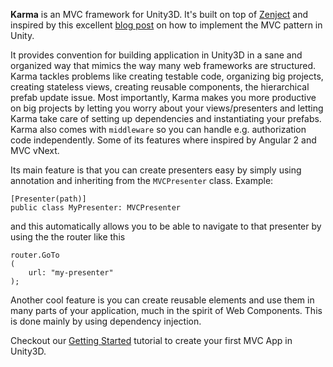 **Karma** is an MVC framework for Unity3D. It's built on top of [Zenject](https://github.com/modesttree/Zenject) and inspired by this excellent [blog post](http://engineering.socialpoint.es/MVC-pattern-unity3d-ui.html) on how to implement the MVC pattern in Unity.

It provides convention for building application in Unity3D in a sane and organized way that mimics the way many web frameworks are structured. Karma tackles problems like creating testable code, organizing big projects, creating stateless views, creating reusable components, the hierarchical prefab update issue. Most importantly, Karma makes you more productive on big projects by letting you worry about your views/presenters and letting Karma take care of setting up dependencies and instantiating your prefabs. 
Karma also comes with `middleware` so you can handle e.g. authorization code independently. Some of its features where inspired by Angular 2 and MVC vNext.

Its main feature is that you can create presenters easy by simply using annotation and inheriting from the `MVCPresenter` class. Example:

```
[Presenter(path)]
public class MyPresenter: MVCPresenter
```

and this automatically allows you to be able to navigate to that presenter by using the the router like this

```
router.GoTo
(
    url: "my-presenter"
);
```

Another cool feature is you can create reusable elements and use them in many parts of your application, much in the spirit of Web Components. This is done mainly by using dependency injection.

Checkout our [Getting Started](https://github.com/cgarciae/umvc/wiki/Getting-Started) tutorial to create your first MVC App in Unity3D.
